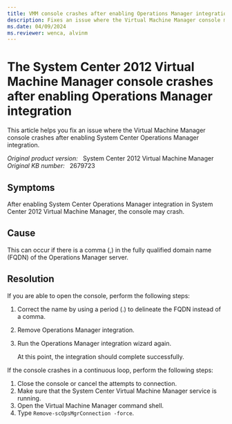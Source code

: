 ```yaml
---
title: VMM console crashes after enabling Operations Manager integration
description: Fixes an issue where the Virtual Machine Manager console may crash after enabling Operations Manager integration.
ms.date: 04/09/2024
ms.reviewer: wenca, alvinm
---
```

# The System Center 2012 Virtual Machine Manager console crashes after enabling Operations Manager integration

This article helps you fix an issue where the Virtual Machine Manager console crashes after enabling System Center Operations Manager integration.

_Original product version:_ &nbsp; System Center 2012 Virtual Machine Manager  
_Original KB number:_ &nbsp; 2679723

## Symptoms

After enabling System Center Operations Manager integration in System Center 2012 Virtual Machine Manager, the console may crash.

## Cause

This can occur if there is a comma (,) in the fully qualified domain name (FQDN) of the Operations Manager server.

## Resolution

If you are able to open the console, perform the following steps:

1. Correct the name by using a period (.) to delineate the FQDN instead of a comma.
1. Remove Operations Manager integration.
1. Run the Operations Manager integration wizard again.

    At this point, the integration should complete successfully.

If the console crashes in a continuous loop, perform the following steps:

1. Close the console or cancel the attempts to connection.
2. Make sure that the System Center Virtual Machine Manager service is running.
3. Open the Virtual Machine Manager command shell.
4. Type `Remove-scOpsMgrConnection -force`.
